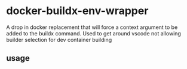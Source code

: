 # docker-buildx-env-wrapper

A drop in docker replacement that will force a context argument to be added to the buildx command. Used to get around vscode not allowing builder selection for dev container building

## usage

